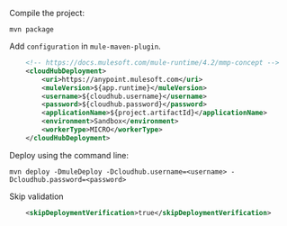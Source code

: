 Compile the project:

    mvn package

Add `configuration` in `mule-maven-plugin`.

```xml
    <!-- https://docs.mulesoft.com/mule-runtime/4.2/mmp-concept -->
    <cloudHubDeployment>
        <uri>https://anypoint.mulesoft.com</uri>
        <muleVersion>${app.runtime}</muleVersion>
        <username>${cloudhub.username}</username>
        <password>${cloudhub.password}</password>
        <applicationName>${project.artifactId}</applicationName>
        <environment>Sandbox</environment>
        <workerType>MICRO</workerType>
    </cloudHubDeployment>
```

Deploy using the command line:

    mvn deploy -DmuleDeploy -Dcloudhub.username=<username> -Dcloudhub.password=<password>

Skip validation

```xml
    <skipDeploymentVerification>true</skipDeploymentVerification>
```